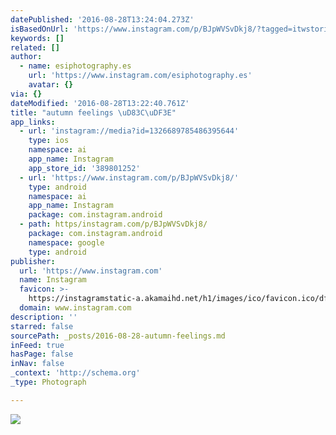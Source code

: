 ```yaml
---
datePublished: '2016-08-28T13:24:04.273Z'
isBasedOnUrl: 'https://www.instagram.com/p/BJpWVSvDkj8/?tagged=itwstories'
keywords: []
related: []
author:
  - name: esiphotography.es
    url: 'https://www.instagram.com/esiphotography.es'
    avatar: {}
via: {}
dateModified: '2016-08-28T13:22:40.761Z'
title: "autumn feelings \uD83C\uDF3E"
app_links:
  - url: 'instagram://media?id=1326689785486395644'
    type: ios
    namespace: ai
    app_name: Instagram
    app_store_id: '389801252'
  - url: 'https://www.instagram.com/p/BJpWVSvDkj8/'
    type: android
    namespace: ai
    app_name: Instagram
    package: com.instagram.android
  - path: https/instagram.com/p/BJpWVSvDkj8/
    package: com.instagram.android
    namespace: google
    type: android
publisher:
  url: 'https://www.instagram.com'
  name: Instagram
  favicon: >-
    https://instagramstatic-a.akamaihd.net/h1/images/ico/favicon.ico/dfa85bb1fd63.ico
  domain: www.instagram.com
description: ''
starred: false
sourcePath: _posts/2016-08-28-autumn-feelings.md
inFeed: true
hasPage: false
inNav: false
_context: 'http://schema.org'
_type: Photograph

---
```

![](https://imgflo.herokuapp.com/graph/vahj1ThiexotieMo/c872320ff3985eb1825a65cf25a64db5/croprotate.jpg?cropheight=433&cropwidth=640&degrees=0&input=https%3A%2F%2Fscontent.cdninstagram.com%2Ft51.2885-15%2Fs640x640%2Fsh0.08%2Fe35%2F14073281_1757876894480395_295895813_n.jpg%3Fig_cache_key%3DMTMyNjY4OTc4NTQ4NjM5NTY0NA%253D%253D.2&x=0&y=103)